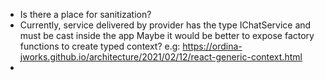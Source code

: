 - Is there a place for sanitization?
- Currently, service delivered by provider has the type IChatService and must be cast inside the app
Maybe it would be better to expose factory functions to create typed context?
e.g: https://ordina-jworks.github.io/architecture/2021/02/12/react-generic-context.html
-   